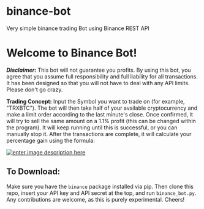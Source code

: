 # binance-bot
Very simple binance trading Bot using Binance REST API

# Welcome to Binance Bot!
***Disclaimer:*** This bot will not guarantee you profits. By using this bot, you agree that you assume full responsibility and full liability for all transactions. It has been designed so that you will not have to deal with any API limits. Please don't go crazy.

**Trading Concept:** Input the Symbol you want to trade on (for example, "TRXBTC"). The bot will then take half of your available cryptocurrency and make a limit order according to the last minute's close. Once confirmed, it will try to sell the same amount on a 1.1% profit (this can be changed within the program). It will keep running until this is successful, or you can manually stop it.  After the transactions are complete, it will calculate your percentage gain using the formula:

[![enter image description here][1]][1]


  [1]: https://i.imgur.com/JjgXkZY.png

## To Download:
Make sure you have the `binance` package installed via pip. Then clone this repo, insert your API key and API secret at the top, and run `binance_bot.py`.
Any contributions are welcome, as this is purely experimental. Cheers!
